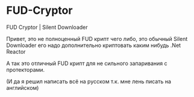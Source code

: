# FUD-Cryptor
FUD Cryptor | Silent Downloader

Привет, это не полноценный FUD крипт чего либо, это обычный Silent Downloader его надо дополнительно криптовать каким нибудь .Net Reactor

А так это отличный FUD крипт для не сильного запаривания с протекторами.

(И да я решил написать всё на русском т.к. мне лень писать на английском)
